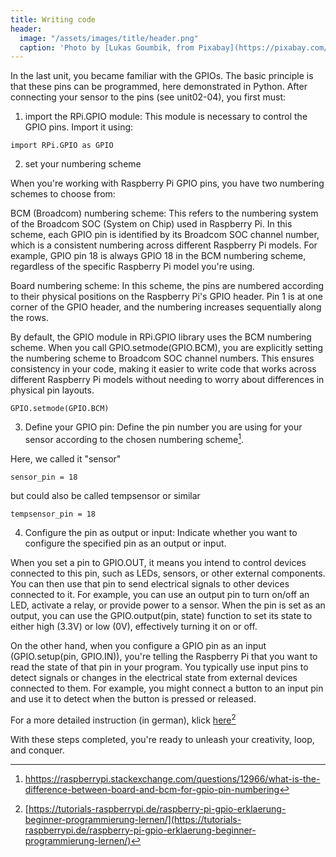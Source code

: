 ```yaml
---
title: Writing code
header:
  image: "/assets/images/title/header.png"
  caption: 'Photo by [Lukas Goumbik, from Pixabay](https://pixabay.com/de/users/goumbik-3752482/?utm_source=link-attribution&utm_medium=referral&utm_campaign=image&utm_content=2055522){:target="_blank"}'
---
```


In the last unit, you became familiar with the GPIOs. The basic principle is that these pins can be programmed, here demonstrated in Python. After connecting your sensor to the pins (see unit02-04), you first must:

1) import the RPi.GPIO module: This module is necessary to control the GPIO pins. Import it using:

```
import RPi.GPIO as GPIO
```

2) set your numbering scheme

When you're working with Raspberry Pi GPIO pins, you have two numbering schemes to choose from:

BCM (Broadcom) numbering scheme: This refers to the numbering system of the Broadcom SOC (System on Chip) used in Raspberry Pi. In this scheme, each GPIO pin is identified by its Broadcom SOC channel number, which is a consistent numbering across different Raspberry Pi models. For example, GPIO pin 18 is always GPIO 18 in the BCM numbering scheme, regardless of the specific Raspberry Pi model you're using.

Board numbering scheme: In this scheme, the pins are numbered according to their physical positions on the Raspberry Pi's GPIO header. Pin 1 is at one corner of the GPIO header, and the numbering increases sequentially along the rows.

By default, the GPIO module in RPi.GPIO library uses the BCM numbering scheme. When you call GPIO.setmode(GPIO.BCM), you are explicitly setting the numbering scheme to Broadcom SOC channel numbers. This ensures consistency in your code, making it easier to write code that works across different Raspberry Pi models without needing to worry about differences in physical pin layouts.

```
GPIO.setmode(GPIO.BCM)
```


3) Define your GPIO pin:
Define the pin number you are using for your sensor according to the chosen numbering scheme[^1].

Here, we called it "sensor"
```
sensor_pin = 18
```

but could also be called tempsensor or similar 

```
tempsensor_pin = 18
```

4) Configure the pin as output or input:
Indicate whether you want to configure the specified pin as an output or input. 

When you set a pin to GPIO.OUT, it means you intend to control devices connected to this pin, such as LEDs, sensors, or other external components. You can then use that pin to send electrical signals to other devices connected to it. For example, you can use an output pin to turn on/off an LED, activate a relay, or provide power to a sensor. When the pin is set as an output, you can use the GPIO.output(pin, state) function to set its state to either high (3.3V) or low (0V), effectively turning it on or off.

On the other hand, when you configure a GPIO pin as an input (GPIO.setup(pin, GPIO.IN)), you're telling the Raspberry Pi that you want to read the state of that pin in your program. You typically use input pins to detect signals or changes in the electrical state from external devices connected to them. For example, you might connect a button to an input pin and use it to detect when the button is pressed or released.


For a more detailed instruction (in german), klick [here](https://tutorials-raspberrypi.de/raspberry-pi-gpio-erklaerung-beginner-programmierung-lernen/)[^2]

With these steps completed, you're ready to unleash your creativity, loop, and conquer.

[^1]: [hhttps://raspberrypi.stackexchange.com/questions/12966/what-is-the-difference-between-board-and-bcm-for-gpio-pin-numbering](hhttps://raspberrypi.stackexchange.com/questions/12966/what-is-the-difference-between-board-and-bcm-for-gpio-pin-numbering)
[^2]: [https://tutorials-raspberrypi.de/raspberry-pi-gpio-erklaerung-beginner-programmierung-lernen/](https://tutorials-raspberrypi.de/raspberry-pi-gpio-erklaerung-beginner-programmierung-lernen/)